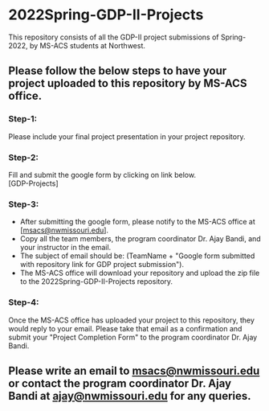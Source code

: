 # 2022Spring-GDP-II-Projects
This repository consists of all the GDP-II project submissions of Spring-2022, by MS-ACS students at Northwest.

## Please follow the below steps to have your project uploaded to this repository by MS-ACS office.  

### Step-1:
Please include your final project presentation in your project repository.

### Step-2:
Fill and submit the google form by clicking on link below.  
[GDP-Projects]
### Step-3:
* After submitting the google form, please notify to the MS-ACS office at [msacs@nwmissouri.edu].
* Copy all the team members, the program coordinator Dr. Ajay Bandi, and your instructor in the email. 
* The subject of email should be: (TeamName + "Google form submitted with repository link for GDP project submission"). 
* The MS-ACS office will download your repository and upload the zip file to the 2022Spring-GDP-II-Projects repository.

### Step-4:
Once the MS-ACS office has uploaded your project to this repository, they would reply to your email. Please take that email as a confirmation and submit your "Project Completion Form" to the program coordinator Dr. Ajay Bandi.

## Please write an email to msacs@nwmissouri.edu or contact the program coordinator Dr. Ajay Bandi at ajay@nwmissouri.edu for any queries.
